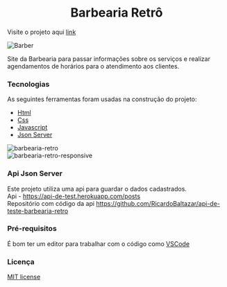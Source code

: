 <h1 align="center">Barbearia Retrô</h1  
  
#### Visite o projeto aqui [link](https://barbearia-retro.vercel.app/)  
  
![Barber](https://user-images.githubusercontent.com/56805229/89821208-a1518000-db24-11ea-8b92-df74e9863876.png)  
  
Site da Barbearia para passar informações sobre os serviços e realizar agendamentos de horários para o atendimento aos clientes.  
  
### Tecnologias  
  
As seguintes ferramentas foram usadas na construção do projeto:  
  
- [Html](https://developer.mozilla.org/pt-BR/docs/Web/HTML)
- [Css](https://developer.mozilla.org/pt-BR/docs/Web/CSS)
- [Javascript](https://developer.mozilla.org/pt-BR/docs/Web/JavaScript)  
- [Json Server](https://www.npmjs.com/package/json-server)  
  
![barbearia-retro](https://user-images.githubusercontent.com/56805229/89822091-035eb500-db26-11ea-84a5-8b24510fc7cf.gif)  
![barbearia-retro-responsive](https://user-images.githubusercontent.com/56805229/89823285-9b10d300-db27-11ea-9acd-6a7d297babea.gif)  
  
### Api Json Server  
Este projeto utiliza uma api para guardar o dados cadastrados.  
Api - https://api-de-test.herokuapp.com/posts  
Repositório com código da api https://github.com/RicardoBaltazar/api-de-teste-barbearia-retro  
  
### Pré-requisitos  
  
É bom ter um editor para trabalhar com o código como [VSCode](https://code.visualstudio.com/)  
  
### Licença  
[MIT license](https://github.com/RicardoBaltazar/Site-Barbearia-Javascript/blob/master/LICENSE)  
  



 
  
  
